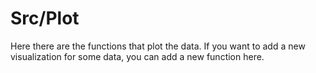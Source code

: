 # Src/Plot
Here there are the functions that plot the data. If you want to add a new visualization for some data, you can add a new function here.